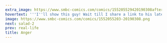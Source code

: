 ```yaml
---
extra_image: https://www.smbc-comics.com/comics/155205529420190308after (1).png
hovertext: '''I''ll show this guy! Wait till I share a link to his latest article with all my friends! He''ll be so mad!'''
image: https://www.smbc-comics.com/comics/1552055203-20190308.png
next: salad-2
prev: real-life
title: Anger
---
```

